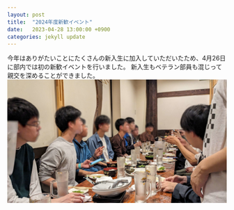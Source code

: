 ```yaml
---
layout: post
title:  "2024年度新歓イベント"
date:   2023-04-28 13:00:00 +0900
categories: jekyll update
---
```


今年はありがたいことにたくさんの新入生に加入していただいたため、4月26日に部内では初の新歓イベントを行いました。
新入生もベテラン部員も混じって親交を深めることができました。
<img src="https://raw.githubusercontent.com/kotamanegi/RAINBOU-webpage/main/_posts/shinkan_2024.jpg" />  
